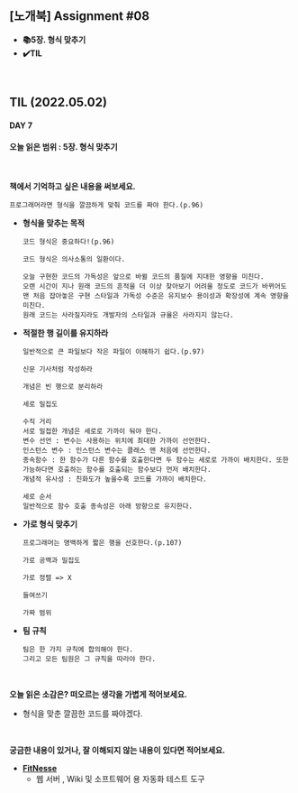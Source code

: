 ## [노개북] Assignment #08

- **📚5장. 형식 맞추기**
- **✔️TIL**

<br>

## TIL (2022.05.02)
#### DAY 7
#### 오늘 읽은 범위 : 5장. 형식 맞추기

<br>


**책에서 기억하고 싶은 내용을 써보세요.**

```
프로그래머라면 형식을 깔끔하게 맞춰 코드를 짜야 한다.(p.96)
```

- **형식을 맞추는 목적**
  ```
  코드 형식은 중요하다!(p.96)
  
  코드 형식은 의사소통의 일환이다.
  
  오늘 구현한 코드의 가독성은 앞으로 바뀔 코드의 품질에 지대한 영향을 미친다.
  오랜 시간이 지나 원래 코드의 흔적을 더 이상 찾아보기 어려울 정도로 코드가 바뀌어도 맨 처음 잡아놓은 구현 스타일과 가독성 수준은 유지보수 용이성과 확장성에 계속 영향을 미친다. 
  원래 코드는 사라질지라도 개발자의 스타일과 규율은 사라지지 않는다.
  ```
  
- **적절한 행 길이를 유지하라**
  ```
  일반적으로 큰 파일보다 작은 파일이 이해하기 쉽다.(p.97)
  
  신문 기사처럼 작성하라
  
  개념은 빈 행으로 분리하라
  
  세로 밀집도
  
  수직 거리
  서로 밀접한 개념은 세로로 가까이 둬야 한다.
  변수 선언 : 변수는 사용하는 위치에 최대한 가까이 선언한다.
  인스턴스 변수 : 인스턴스 변수는 클래스 맨 처음에 선언한다.
  종속함수 : 한 함수가 다른 함수를 호출한다면 두 함수는 세로로 가까이 배치한다. 또한 가능하다면 호출하는 함수를 호출되는 함수보다 먼저 배치한다.
  개념적 유사성 : 친화도가 높을수록 코드를 가까이 배치한다.
  
  세로 순서
  일반적으로 함수 호출 종속성은 아래 방향으로 유지한다.
  ```
  
- **가로 형식 맞추기**
  ```
  프로그래머는 명백하게 짧은 행을 선호한다.(p.107)
  
  가로 공백과 밀집도
  
  가로 정렬 => X
  
  들여쓰기
  
  가짜 범위
  ```
  
- **팀 규칙**
  ```
  팀은 한 가지 규칙에 합의해야 한다. 
  그리고 모든 팀원은 그 규칙을 따라야 한다. 
  ```

<br>

**오늘 읽은 소감은? 떠오르는 생각을 가볍게 적어보세요.**
- 형식을 맞춘 깔끔한 코드를 짜야겠다.

<br>

**궁금한 내용이 있거나, 잘 이해되지 않는 내용이 있다면 적어보세요.**
- [**FitNesse**](https://en.wikipedia.org/wiki/FitNesse)
  -  웹 서버 , Wiki 및 소프트웨어 용 자동화 테스트 도구

